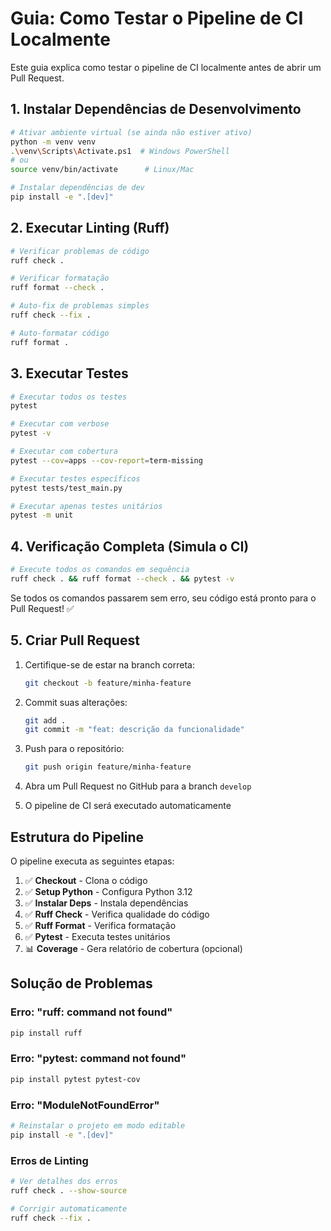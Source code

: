 # Guia: Como Testar o Pipeline de CI Localmente

Este guia explica como testar o pipeline de CI localmente antes de abrir um Pull Request.

## 1. Instalar Dependências de Desenvolvimento

```bash
# Ativar ambiente virtual (se ainda não estiver ativo)
python -m venv venv
.\venv\Scripts\Activate.ps1  # Windows PowerShell
# ou
source venv/bin/activate      # Linux/Mac

# Instalar dependências de dev
pip install -e ".[dev]"
```

## 2. Executar Linting (Ruff)

```bash
# Verificar problemas de código
ruff check .

# Verificar formatação
ruff format --check .

# Auto-fix de problemas simples
ruff check --fix .

# Auto-formatar código
ruff format .
```

## 3. Executar Testes

```bash
# Executar todos os testes
pytest

# Executar com verbose
pytest -v

# Executar com cobertura
pytest --cov=apps --cov-report=term-missing

# Executar testes específicos
pytest tests/test_main.py

# Executar apenas testes unitários
pytest -m unit
```

## 4. Verificação Completa (Simula o CI)

```bash
# Execute todos os comandos em sequência
ruff check . && ruff format --check . && pytest -v
```

Se todos os comandos passarem sem erro, seu código está pronto para o Pull Request! ✅

## 5. Criar Pull Request

1. Certifique-se de estar na branch correta:
   ```bash
   git checkout -b feature/minha-feature
   ```

2. Commit suas alterações:
   ```bash
   git add .
   git commit -m "feat: descrição da funcionalidade"
   ```

3. Push para o repositório:
   ```bash
   git push origin feature/minha-feature
   ```

4. Abra um Pull Request no GitHub para a branch `develop`

5. O pipeline de CI será executado automaticamente

## Estrutura do Pipeline

O pipeline executa as seguintes etapas:

1. ✅ **Checkout** - Clona o código
2. ✅ **Setup Python** - Configura Python 3.12
3. ✅ **Instalar Deps** - Instala dependências
4. ✅ **Ruff Check** - Verifica qualidade do código
5. ✅ **Ruff Format** - Verifica formatação
6. ✅ **Pytest** - Executa testes unitários
7. 📊 **Coverage** - Gera relatório de cobertura (opcional)

## Solução de Problemas

### Erro: "ruff: command not found"
```bash
pip install ruff
```

### Erro: "pytest: command not found"
```bash
pip install pytest pytest-cov
```

### Erro: "ModuleNotFoundError"
```bash
# Reinstalar o projeto em modo editable
pip install -e ".[dev]"
```

### Erros de Linting
```bash
# Ver detalhes dos erros
ruff check . --show-source

# Corrigir automaticamente
ruff check --fix .
```
